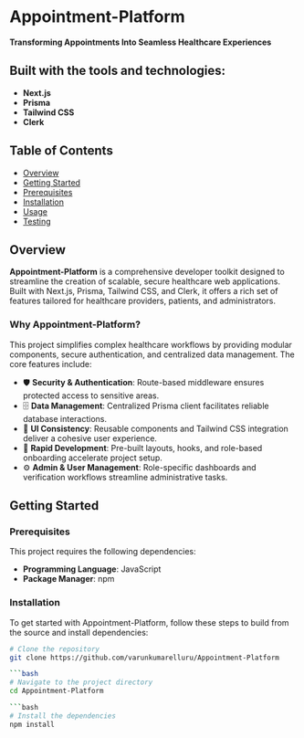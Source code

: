 # Appointment-Platform
**Transforming Appointments Into Seamless Healthcare Experiences**

## Built with the tools and technologies:

- **Next.js**
- **Prisma**
- **Tailwind CSS**
- **Clerk**

## Table of Contents
- [Overview](#overview)
- [Getting Started](#getting-started)
- [Prerequisites](#prerequisites)
- [Installation](#installation)
- [Usage](#usage)
- [Testing](#testing)

## Overview
**Appointment-Platform** is a comprehensive developer toolkit designed to streamline the creation of scalable, secure healthcare web applications. Built with Next.js, Prisma, Tailwind CSS, and Clerk, it offers a rich set of features tailored for healthcare providers, patients, and administrators.

### Why Appointment-Platform?
This project simplifies complex healthcare workflows by providing modular components, secure authentication, and centralized data management. The core features include:

- 🛡️ **Security & Authentication**: Route-based middleware ensures protected access to sensitive areas.
- 🗄️ **Data Management**: Centralized Prisma client facilitates reliable database interactions.
- 🎨 **UI Consistency**: Reusable components and Tailwind CSS integration deliver a cohesive user experience.
- 🚀 **Rapid Development**: Pre-built layouts, hooks, and role-based onboarding accelerate project setup.
- ⚙️ **Admin & User Management**: Role-specific dashboards and verification workflows streamline administrative tasks.

## Getting Started

### Prerequisites
This project requires the following dependencies:

- **Programming Language**: JavaScript
- **Package Manager**: npm

### Installation
To get started with Appointment-Platform, follow these steps to build from the source and install dependencies:

```bash
# Clone the repository
git clone https://github.com/varunkumarelluru/Appointment-Platform

```bash
# Navigate to the project directory
cd Appointment-Platform

```bash
# Install the dependencies
npm install
